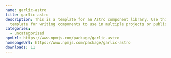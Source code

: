 ```yaml
---
name: garlic-astro
title: garlic-astro
description: This is a template for an Astro component library. Use this
  template for writing components to use in multiple projects or publish to NPM.
categories:
  - uncategorized
npmUrl: https://www.npmjs.com/package/garlic-astro
homepageUrl: https://www.npmjs.com/package/garlic-astro
downloads: 11
---
```

